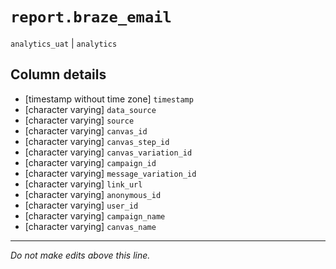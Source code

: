 # `report.braze_email`
`analytics_uat` | `analytics`

## Column details
* [timestamp without time zone] `timestamp`
* [character varying] `data_source`
* [character varying] `source`
* [character varying] `canvas_id`
* [character varying] `canvas_step_id`
* [character varying] `canvas_variation_id`
* [character varying] `campaign_id`
* [character varying] `message_variation_id`
* [character varying] `link_url`
* [character varying] `anonymous_id`
* [character varying] `user_id`
* [character varying] `campaign_name`
* [character varying] `canvas_name`

-------------------------------------------------------------------------------
*Do not make edits above this line.*
